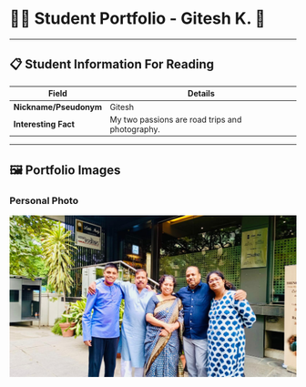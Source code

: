 # 👨‍🎓 Student Portfolio - Gitesh K. 🚴

---

## 📋 Student Information For Reading

| **Field** | **Details** |
|-----------|-------------|
| **Nickname/Pseudonym** | Gitesh |
| **Interesting Fact** | My two passions are road trips and photography. |


---

## 🖼️ Portfolio Images

### Personal Photo
![Gitesh - With family on vacation, Pune India](Family.jpeg)


